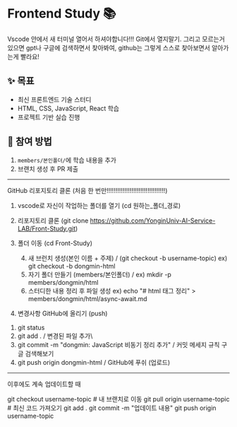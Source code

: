# Frontend Study 📚

Vscode 안에서 새 터미널 열어서 하셔야합니다!!! Git에서 열지말기.   그리고 모르는거 있으면 gpt나 구글에 검색하면서 찾아봐여, github는 그렇게 스스로 찾아보면서 알아가는게 빨라요!

## ✨ 목표
- 최신 프론트엔드 기술 스터디
- HTML, CSS, JavaScript, React 학습
- 프로젝트 기반 실습 진행

## 🚀 참여 방법
1. `members/본인폴더/`에 학습 내용을 추가
2. 브랜치 생성 후 PR 제출

--------
 GitHub 리포지토리 클론 (처음 한 번만!!!!!!!!!!!!!!!!!!!!!!!!!!!!!!!!!)
 
1. vscode로 자신이 작업하는 폴더를 열기  (cd 원하는_폴더_경로)
2. 리포지토리 클론  (git clone https://github.com/YonginUniv-AI-Service-LAB/Front-Study.git)
3. 폴더 이동 (cd Front-Study)

   4. 새 브런치 생성(본인 이름 + 주제) / (git checkout -b username-topic)  ex) git checkout -b dongmin-html
   5. 자기 폴더 만들기 (members/본인폴더)  / ex)  mkdir -p members/dongmin/html
   6. 스터디한 내용 정리 후 파일 생성 ex) echo "# html 태그 정리" > members/dongmin/html/async-await.md

7. 변경사항 GitHub에 올리기 (push)
 1) git status
 2) git add .    / 변경된 파일 추가\
 3) git commit -m "dongmin: JavaScript 비동기 정리 추가" / 커밋 메세지 규칙 구글 검색해보기
 4) git push origin dongmin-html  / GitHub에 푸쉬 (업로드)


---------------
이후에도 계속 업데이트할 때

git checkout username-topic  # 내 브랜치로 이동
git pull origin username-topic  # 최신 코드 가져오기
git add .
git commit -m "업데이트 내용"
git push origin username-topic

    

